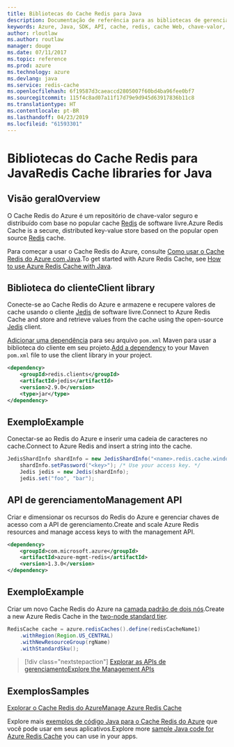 ```yaml
---
title: Bibliotecas do Cache Redis para Java
description: Documentação de referência para as bibliotecas de gerenciamento e de cliente de Java para Cache Redis
keywords: Azure, Java, SDK, API, cache, redis, cache Web, chave-valor, em memória
author: rloutlaw
ms.author: routlaw
manager: douge
ms.date: 07/11/2017
ms.topic: reference
ms.prod: azure
ms.technology: azure
ms.devlang: java
ms.service: redis-cache
ms.openlocfilehash: 6f19587d3caeaccd2805007f60bd4ba96fee0bf7
ms.sourcegitcommit: 115f4c8ad07a11f17d79e9d945d63917836b11c8
ms.translationtype: HT
ms.contentlocale: pt-BR
ms.lasthandoff: 04/23/2019
ms.locfileid: "61593301"
---
```

# <a name="redis-cache-libraries-for-java"></a><span data-ttu-id="252ea-104">Bibliotecas do Cache Redis para Java</span><span class="sxs-lookup"><span data-stu-id="252ea-104">Redis Cache libraries for Java</span></span>

## <a name="overview"></a><span data-ttu-id="252ea-105">Visão geral</span><span class="sxs-lookup"><span data-stu-id="252ea-105">Overview</span></span>

<span data-ttu-id="252ea-106">O Cache Redis do Azure é um repositório de chave-valor seguro e distribuído com base no popular cache [Redis](https://redis.io/) de software livre.</span><span class="sxs-lookup"><span data-stu-id="252ea-106">Azure Redis Cache is a secure, distributed key-value store based on the popular open source [Redis](https://redis.io/) cache.</span></span> 

<span data-ttu-id="252ea-107">Para começar a usar o Cache Redis do Azure, consulte [Como usar o Cache Redis do Azure com Java](/azure/redis-cache/cache-java-get-started).</span><span class="sxs-lookup"><span data-stu-id="252ea-107">To get started with Azure Redis Cache, see [How to use Azure Redis Cache with Java](/azure/redis-cache/cache-java-get-started).</span></span>

## <a name="client-library"></a><span data-ttu-id="252ea-108">Biblioteca do cliente</span><span class="sxs-lookup"><span data-stu-id="252ea-108">Client library</span></span>

<span data-ttu-id="252ea-109">Conecte-se ao Cache Redis do Azure e armazene e recupere valores de cache usando o cliente [Jedis](https://github.com/xetorthio/jedis) de software livre.</span><span class="sxs-lookup"><span data-stu-id="252ea-109">Connect to Azure Redis Cache and store and retrieve values from the cache using the open-source [Jedis](https://github.com/xetorthio/jedis) client.</span></span>  

<span data-ttu-id="252ea-110">[Adicionar uma dependência](https://maven.apache.org/guides/getting-started/index.html#How_do_I_use_external_dependencies) para seu arquivo `pom.xml` Maven para usar a biblioteca do cliente em seu projeto.</span><span class="sxs-lookup"><span data-stu-id="252ea-110">[Add a dependency](https://maven.apache.org/guides/getting-started/index.html#How_do_I_use_external_dependencies) to your Maven `pom.xml` file to use the client library in your project.</span></span>   

```XML
<dependency>
    <groupId>redis.clients</groupId>
    <artifactId>jedis</artifactId>
    <version>2.9.0</version>
    <type>jar</type>
</dependency>
```

## <a name="example"></a><span data-ttu-id="252ea-111">Exemplo</span><span class="sxs-lookup"><span data-stu-id="252ea-111">Example</span></span>

<span data-ttu-id="252ea-112">Conectar-se ao Redis do Azure e inserir uma cadeia de caracteres no cache.</span><span class="sxs-lookup"><span data-stu-id="252ea-112">Connect to Azure Redis and insert a string into the cache.</span></span>

```java
JedisShardInfo shardInfo = new JedisShardInfo("<name>.redis.cache.windows.net", 6380, useSsl);
    shardInfo.setPassword("<key>"); /* Use your access key. */
    Jedis jedis = new Jedis(shardInfo);
    jedis.set("foo", "bar");
```

## <a name="management-api"></a><span data-ttu-id="252ea-113">API de gerenciamento</span><span class="sxs-lookup"><span data-stu-id="252ea-113">Management API</span></span>

<span data-ttu-id="252ea-114">Criar e dimensionar os recursos do Redis do Azure e gerenciar chaves de acesso com a API de gerenciamento.</span><span class="sxs-lookup"><span data-stu-id="252ea-114">Create and scale Azure Redis resources and manage access keys to with the management API.</span></span>

```XML
<dependency>
    <groupId>com.microsoft.azure</groupId>
    <artifactId>azure-mgmt-redis</artifactId>
    <version>1.3.0</version>
</dependency>
```

## <a name="example"></a><span data-ttu-id="252ea-115">Exemplo</span><span class="sxs-lookup"><span data-stu-id="252ea-115">Example</span></span>

<span data-ttu-id="252ea-116">Criar um novo Cache Redis do Azure na [camada padrão de dois nós](https://azure.microsoft.com/services/cache/).</span><span class="sxs-lookup"><span data-stu-id="252ea-116">Create a new Azure Redis Cache in the [two-node standard tier](https://azure.microsoft.com/services/cache/).</span></span> 

```java
RedisCache cache = azure.redisCaches().define(redisCacheName1)
    .withRegion(Region.US_CENTRAL)
    .withNewResourceGroup(rgName)
    .withStandardSku();
```

> [!div class="nextstepaction"]
> [<span data-ttu-id="252ea-117">Explorar as APIs de gerenciamento</span><span class="sxs-lookup"><span data-stu-id="252ea-117">Explore the Management APIs</span></span>](/java/api/overview/azure/rediscache/management)

## <a name="samples"></a><span data-ttu-id="252ea-118">Exemplos</span><span class="sxs-lookup"><span data-stu-id="252ea-118">Samples</span></span>

[<span data-ttu-id="252ea-119">Explorar o Cache Redis do Azure</span><span class="sxs-lookup"><span data-stu-id="252ea-119">Manage Azure Redis Cache</span></span>](https://github.com/Azure-Samples/redis-java-manage-cache)   

<span data-ttu-id="252ea-120">Explore mais [exemplos de código Java para o Cache Redis do Azure](https://azure.microsoft.com/resources/samples/?platform=java&term=redis) que você pode usar em seus aplicativos.</span><span class="sxs-lookup"><span data-stu-id="252ea-120">Explore more [sample Java code for Azure Redis Cache](https://azure.microsoft.com/resources/samples/?platform=java&term=redis) you can use in your apps.</span></span>
